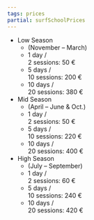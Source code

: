 ```yaml
---
tags: prices
partial: surfSchoolPrices
---
```


- Low Season
  - (November – March)
  - 1 day /<br/>2 sessions: 50 €
  - 5 days /<br/>10 sessions: 200 €
  - 10 days /<br/>20 sessions: 380 €
- Mid Season
  - (April – June & Oct.)
  - 1 day /<br/>2 sessions: 50 €
  - 5 days /<br/>10 sessions: 220 €
  - 10 days /<br/>20 sessions: 400 €
- High Season
  - (July – September)
  - 1 day /<br/>2 sessions: 60 €
  - 5 days /<br/>10 sessions: 240 €
  - 10 days /<br/>20 sessions: 420 €
